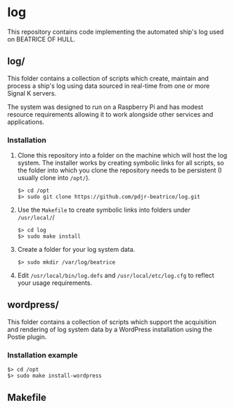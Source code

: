 # log

This repository contains code implementing the automated ship's log
used on BEATRICE OF HULL.

## log/
This folder contains a collection of scripts which create, maintain
and process a ship's log using data sourced in real-time from one or
more Signal K servers.

The system was designed to run on a Raspberry Pi and has modest
resource requirements allowing it to work alongside other services
and applications.

### Installation

1. Clone this repository into a folder on the machine which will host
   the log system. The installer works by creating symbolic links for
   all scripts, so the folder into which you clone the repository needs
   to be persistent (I usually clone into `/opt/`).
   ```
   $> cd /opt
   $> sudo git clone https://github.com/pdjr-beatrice/log.git
   ```
2. Use the `Makefile` to create symbolic links into folders under
   `/usr/local/`/
   ```
   $> cd log
   $> sudo make install
   ```
3. Create a folder for your log system data.
   ```
   $> sudo mkdir /var/log/beatrice
   ```
4. Edit `/usr/local/bin/log.defs` and `/usr/local/etc/log.cfg` to reflect
   your usage requirements.

## wordpress/

This folder contains a collection of scripts which support the
acquisition and rendering of log system data by a WordPress
installation using the Postie plugin.

### Installation example
```
$> cd /opt
$> sudo make install-wordpress
```

## Makefile


